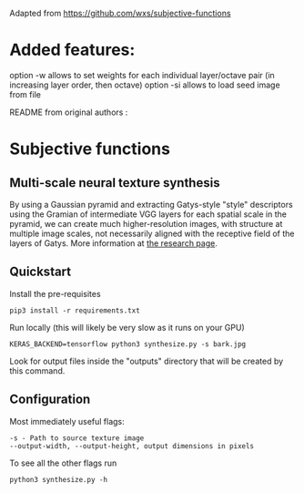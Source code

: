 Adapted from https://github.com/wxs/subjective-functions

# Added features:
option -w allows to set weights for each individual layer/octave pair (in increasing layer order, then octave)
option -si allows to load seed image from file

README from original authors :

# Subjective functions
## Multi-scale neural texture synthesis

By using a Gaussian pyramid and extracting Gatys-style "style" descriptors
using the Gramian of intermediate VGG layers for each spatial scale in the
pyramid, we can create much higher-resolution images, with structure at
multiple image scales, not necessarily aligned with the receptive field of the
layers of Gatys.
More information at [the research page](http://wxs.ca/research/multiscale-neural-synthesis/).

## Quickstart

Install the pre-requisites

    pip3 install -r requirements.txt

Run locally (this will likely be very slow as it runs on your GPU)

    KERAS_BACKEND=tensorflow python3 synthesize.py -s bark.jpg

Look for output files inside the "outputs" directory that will be created by this command.

## Configuration

Most immediately useful flags:

    -s - Path to source texture image
    --output-width, --output-height, output dimensions in pixels


To see all the other flags run

    python3 synthesize.py -h

